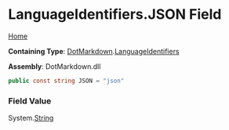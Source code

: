 # LanguageIdentifiers\.JSON Field

[Home](../../../README.md)

**Containing Type**: [DotMarkdown](../../README.md)\.[LanguageIdentifiers](../README.md)

**Assembly**: DotMarkdown\.dll

```csharp
public const string JSON = "json"
```

### Field Value

System\.[String](https://docs.microsoft.com/en-us/dotnet/api/system.string)